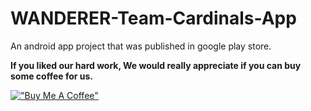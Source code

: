 # WANDERER-Team-Cardinals-App

An android app project that was published in google play store.

**If you liked our hard work, We would really appreciate if you can buy some coffee for us.**

[!["Buy Me A Coffee"](https://www.buymeacoffee.com/assets/img/custom_images/orange_img.png)](https://www.buymeacoffee.com/frosteen)